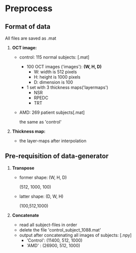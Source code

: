 # Preprocess

## Format of data

All files are saved as .mat
1. **OCT image:** 

   - control: 115 normal subjects: [.mat]
     - 100 OCT images ('images'): **(W, H, D)**
       - W: width is 512 pixels
       - H: height is 1000 pixels
       - D: dimension is 100
     - 1 set with 3 thickness maps('layermaps')
       - NSR
       - RPEDC
       - TRT

   - AMD: 269 patient subjects[.mat]

     the same as 'control'

2. **Thickness map:**

   - the layer-maps after interpolation

## Pre-requisition of data-generator

1. **Transpose**

   - former shape: (W, H, D)

     (512, 1000, 100)

   - latter shape: (D, W, H)

     (100,512,1000)

2. **Concatenate**

   - read all subject-files in order
   - delete the file 'control_subject_1088.mat'
   - output after concatenating all images of subjects: [.npy]
     - 'Control': (11400, 512, 1000)
     -  'AMD' : (26900, 512, 1000)
